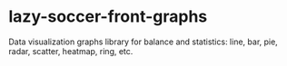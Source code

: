 # lazy-soccer-front-graphs
Data visualization graphs library for balance and statistics: line, bar, pie, radar, scatter, heatmap, ring, etc. 
